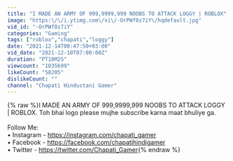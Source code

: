 ```yaml
---
title: "I MADE AN ARMY OF 999,9999,999 NOOBS TO ATTACK LOGGY | ROBLOX"
image: "https:\/\/i.ytimg.com\/vi\/-OrPWf0z7iY\/hqdefault.jpg"
vid_id: "-OrPWf0z7iY"
categories: "Gaming"
tags: ["roblox","chapati","loggy"]
date: "2021-12-14T00:47:50+03:00"
vid_date: "2021-12-10T07:00:00Z"
duration: "PT10M2S"
viewcount: "1035699"
likeCount: "58205"
dislikeCount: ""
channel: "Chapati Hindustani Gamer"
---
```

{% raw %}I MADE AN ARMY OF 999,9999,999 NOOBS TO ATTACK LOGGY | ROBLOX. Toh bhai logo please mujhe subscribe karna maat bhuliye ga.<br /><br />Follow Me:<br />• Instagram - <a rel="nofollow" target="blank" href="https://instagram.com/chapati_gamer">https://instagram.com/chapati_gamer</a><br />• Facebook - <a rel="nofollow" target="blank" href="https://facebook.com/chapatihindigamer">https://facebook.com/chapatihindigamer</a><br />• Twitter - <a rel="nofollow" target="blank" href="https://twitter.com/Chapati_Gamer">https://twitter.com/Chapati_Gamer</a>{% endraw %}
